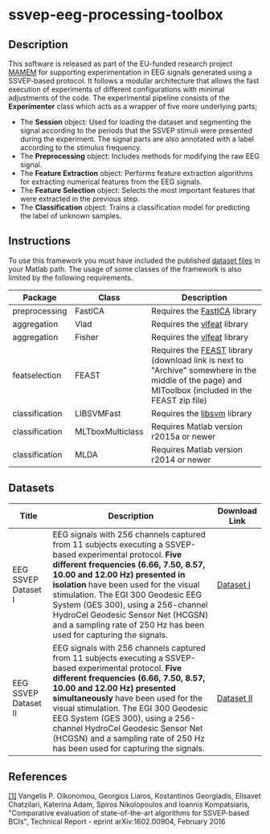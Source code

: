 # ssvep-eeg-processing-toolbox
## Description
This software is released as part of the EU-funded research project [MAMEM](https://www.mamem.eu/) for supporting experimentation in EEG signals generated using a SSVEP-based protocol.
It follows a modular architecture that allows the fast execution of experiments of different configurations with minimal adjustments of the code. The experimental pipeline consists of the **Experimenter** class which acts as a wrapper of five more underlying parts;

- The **Session** object: Used for loading the dataset and segmenting the signal according to the periods that the SSVEP stimuli were presented during the experiment. The signal parts are also annotated with a label according to the stimulus frequency.
- The **Preprocessing** object: Includes methods for modifying the raw EEG signal.
- The **Feature Extraction** object: Performs feature extraction algorithms for extracting numerical features from the EEG signals.
- The **Feature Selection** object: Selects the most important features that were extracted in the previous step.
- The **Classification** object: Trains a classification model for predicting the label of unknown samples.

## Instructions
To use this framework you must have included the published [dataset files](http://www.mamem.eu/results/datasets/) in your Matlab path.
The usage of some classes of the framework is also limited by the following requirements.

| Package | Class | Description |
| --- | --- | --- |
| preprocessing | FastICA | Requires the [FastICA](http://research.ics.aalto.fi/ica/fastica/code/dlcode.shtml) library 
| aggregation | Vlad | Requires the [vlfeat](http://www.vlfeat.org/) library
| aggregation | Fisher | Requires the [vlfeat](http://www.vlfeat.org/) library
| featselection | FEAST | Requires the [FEAST](http://mloss.org/software/view/386/) library (download link is next to "Archive" somewhere in the middle of the page) and MIToolbox (included in the FEAST zip file) |
| classification | LIBSVMFast | Requires the [libsvm](https://www.csie.ntu.edu.tw/~cjlin/libsvm/) library|
| classification | MLTboxMulticlass | Requires Matlab version r2015a or newer |
| classification | MLDA | Requires Matlab version r2014 or newer |

## Datasets

| Title | Description | Download Link |
| --- | --- | --- |
|EEG SSVEP Dataset I | EEG signals with 256 channels captured from 11 subjects executing a SSVEP-based experimental protocol. **Five different frequencies (6.66, 7.50, 8.57, 10.00 and 12.00 Hz) presented in isolation** have been used for the visual stimulation. The EGI 300 Geodesic EEG System (GES 300), using a 256-channel HydroCel Geodesic Sensor Net (HCGSN) and a sampling rate of 250 Hz has been used for capturing the signals. | [Dataset I](https://dx.doi.org/10.6084/m9.figshare.2068677) | 
|EEG SSVEP Dataset II | EEG signals with 256 channels captured from 11 subjects executing a SSVEP-based experimental protocol. **Five different frequencies (6.66, 7.50, 8.57, 10.00 and 12.00 Hz) presented simultaneously** have been used for the visual stimulation. The EGI 300 Geodesic EEG System (GES 300), using a 256-channel HydroCel Geodesic Sensor Net (HCGSN) and a sampling rate of 250 Hz has been used for capturing the signals. | [Dataset II](https://dx.doi.org/10.6084/m9.figshare.3153409) |

## References
[\[1\]](http://arxiv.org/abs/1602.00904) Vangelis P. Oikonomou, Georgios Liaros, Kostantinos Georgiadis, Elisavet Chatzilari, Katerina Adam, Spiros Nikolopoulos and Ioannis Kompatsiaris, "Comparative evaluation of state-of-the-art algorithms for SSVEP-based BCIs", Technical Report - eprint arXiv:1602.00904, February 2016 

